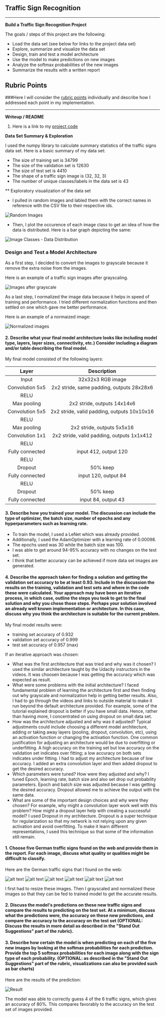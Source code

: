 ## **Traffic Sign Recognition**

---

**Build a Traffic Sign Recognition Project**

The goals / steps of this project are the following:
* Load the data set (see below for links to the project data set)
* Explore, summarize and visualize the data set
* Design, train and test a model architecture
* Use the model to make predictions on new images
* Analyze the softmax probabilities of the new images
* Summarize the results with a written report

## Rubric Points
###Here I will consider the [rubric points](https://review.udacity.com/#!/rubrics/481/view) individually and describe how I addressed each point in my implementation.  

---
**Writeup / README**

1. Here is a link to my [project code](https://github.com/rajneeshnagarro/self-driving-car/blob/master/CarND-Traffic-Sign-Classifier/Traffic_Sign_Classifier.ipynb)

**Data Set Summary & Exploration**

I used the numpy library to calculate summary statistics of the traffic signs data set. Here is a basic summary of my data set:

* The size of training set is 34799
* The size of the validation set is 12630
* The size of test set is 4410
* The shape of a traffic sign image is (32, 32, 3)
* The number of unique classes/labels in the data set is 43

** Exploratory visualization of the data set 

* I pulled in random images and labled them with the correct names in reference with the CSV file to their respective ids.

![Random Images](https://github.com/rajneeshnagarro/self-driving-car/blob/master/CarND-Traffic-Sign-Classifier/images/writeup_image1.png)

* Then, I plot the occurence of each image class to get an idea of how the data is distributed. Here is a bar graph depicting the same:

![Image Classes - Data Distribution](https://github.com/rajneeshnagarro/self-driving-car/blob/master/CarND-Traffic-Sign-Classifier/images/writeup_image2.png)

### Design and Test a Model Architecture

As a first step, I decided to convert the images to grayscale because it remove the extra noise from the images.

Here is an example of a traffic sign images after grayscaling.

![Images after grayscale](https://github.com/rajneeshnagarro/self-driving-car/blob/master/CarND-Traffic-Sign-Classifier/images/writeup_image3.png)

As a last step, I normalized the image data because it helps in speed of training and performance. I tried different normalization functions and then settled on one which gave me better performance.

Here is an example of a normaized image:

![Normalized images](https://github.com/rajneeshnagarro/self-driving-car/blob/master/CarND-Traffic-Sign-Classifier/images/writeup_image4.png)

#### 2. Describe what your final model architecture looks like including model type, layers, layer sizes, connectivity, etc.) Consider including a diagram and/or table describing the final model.

My final model consisted of the following layers:

| Layer         		|     Description	        					| 
|:---------------------:|:---------------------------------------------:| 
| Input         		| 32x32x3 RGB image   							| 
| Convolution 5x5     	| 2x2 stride, same padding, outputs 28x28x6 	|
| RELU					|												|
| Max pooling	      	| 2x2 stride,  outputs 14x14x6 				|
| Convolution 5x5	    | 2x2 stride, valid padding, outputs 10x10x16      									|
| RELU					|												|
| Max pooling	      	| 2x2 stride,  outputs 5x5x16 				|
| Convolution 1x1	    | 2x2 stride, valid padding, outputs 1x1x412      									|
| RELU					|												|
| Fully connected		| input 412, output 120     									|
| RELU					|												|
| Dropout				| 50% keep        									|
| Fully connected		| input 120, output 84     									|
| RELU					|												|
| Dropout				| 50% keep        									|
| Fully connected		| input 84, output 43     									|

#### 3. Describe how you trained your model. The discussion can include the type of optimizer, the batch size, number of epochs and any hyperparameters such as learning rate.

* To train the model, I used a LeNet which was already provided. 
* Additionally, I used the AdamOptimizer with a learning rate of 0.00098. 
* The epochs used was 30 while the batch size was 100. 
* I was able to get around 94-95% accuracy with no changes on the test set.
* I think that better accuracy can be achieved if more data set images are generated.

#### 4. Describe the approach taken for finding a solution and getting the validation set accuracy to be at least 0.93. Include in the discussion the results on the training, validation and test sets and where in the code these were calculated. Your approach may have been an iterative process, in which case, outline the steps you took to get to the final solution and why you chose those steps. Perhaps your solution involved an already well known implementation or architecture. In this case, discuss why you think the architecture is suitable for the current problem.

My final model results were:
* training set accuracy of 0.932
* validation set accuracy of 0.999 
* test set accuracy of 0.957 (max)

If an iterative approach was chosen:
* What was the first architecture that was tried and why was it chosen?
I used the similar architecture taught by the Udacity instructors in the videos. It was choosen because I was getting the accuracy which was expected as result. 
* What were some problems with the initial architecture?
I faced fundamental problem of learning the architecture first and then finding out why grayscale and normalization help in getting better results. Also, I had to go through the videos and links to outside material to make it run beyond the default architecture provided. For example, some of the tutorial explained dropout is better if you have small data. Hence, rather than having more, I concentrated on using dropout on small data set.
* How was the architecture adjusted and why was it adjusted? Typical adjustments could include choosing a different model architecture, adding or taking away layers (pooling, dropout, convolution, etc), using an activation function or changing the activation function. One common justification for adjusting an architecture would be due to overfitting or underfitting. A high accuracy on the training set but low accuracy on the validation set indicates over fitting; a low accuracy on both sets indicates under fitting.
I had to adjust my architecture because of low accuracy. I added an extra convolution layer and then added dropout to get the desired accuracy.
* Which parameters were tuned? How were they adjusted and why?
I tuned Epoch, learning rate, batch size and also set drop out probability parameters. Epoch and batch size was adjusted because I was getting the desired accuracy. Dropout allowed me to achieve the output with the same data.
* What are some of the important design choices and why were they chosen? For example, why might a convolution layer work well with this problem? How might a dropout layer help with creating a successful model?
I used Dropout in my architecture. Dropout is a super technique for regularization so that my network is not relying upon any given activation and avoid overfitting. To make it learn different representations, I used this technique so that some of the information still remain.

#### 1. Choose five German traffic signs found on the web and provide them in the report. For each image, discuss what quality or qualities might be difficult to classify.

Here are the German traffic signs that I found on the web:

![alt text](https://github.com/rajneeshnagarro/self-driving-car/blob/master/CarND-Traffic-Sign-Classifier/new_german_sign_images/B.png) ![alt text](https://github.com/rajneeshnagarro/self-driving-car/blob/master/CarND-Traffic-Sign-Classifier/new_german_sign_images/C.png) ![alt text](https://github.com/rajneeshnagarro/self-driving-car/blob/master/CarND-Traffic-Sign-Classifier/new_german_sign_images/D.jpg) 
![alt text](https://github.com/rajneeshnagarro/self-driving-car/blob/master/CarND-Traffic-Sign-Classifier/new_german_sign_images/E.jpg) ![alt text](https://github.com/rajneeshnagarro/self-driving-car/blob/master/CarND-Traffic-Sign-Classifier/new_german_sign_images/F.png)
![alt text](https://github.com/rajneeshnagarro/self-driving-car/blob/master/CarND-Traffic-Sign-Classifier/new_german_sign_images/G.jpg)

I first had to resize these images. Then I grayscaled and normalized these images so that they can be fed to trained model to get the accurate results. 

#### 2. Discuss the model's predictions on these new traffic signs and compare the results to predicting on the test set. At a minimum, discuss what the predictions were, the accuracy on these new predictions, and compare the accuracy to the accuracy on the test set (OPTIONAL: Discuss the results in more detail as described in the "Stand Out Suggestions" part of the rubric).

#### 3. Describe how certain the model is when predicting on each of the five new images by looking at the softmax probabilities for each prediction. Provide the top 5 softmax probabilities for each image along with the sign type of each probability. (OPTIONAL: as described in the "Stand Out Suggestions" part of the rubric, visualizations can also be provided such as bar charts)

Here are the results of the prediction:

![Result](https://github.com/rajneeshnagarro/self-driving-car/blob/master/CarND-Traffic-Sign-Classifier/images/writeup_image5.png)

The model was able to correctly guess 4 of the 6 traffic signs, which gives an accuracy of 80%. This compares favorably to the accuracy on the test set of images provided.

